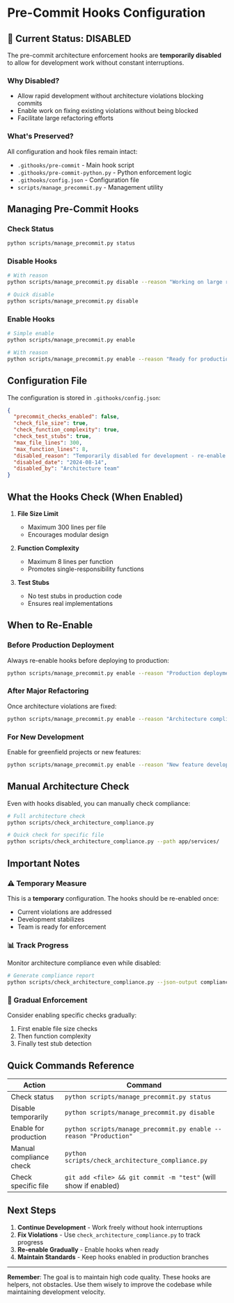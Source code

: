 # Pre-Commit Hooks Configuration

## 🔴 Current Status: DISABLED

The pre-commit architecture enforcement hooks are **temporarily disabled** to allow for development work without constant interruptions.

### Why Disabled?
- Allow rapid development without architecture violations blocking commits
- Enable work on fixing existing violations without being blocked
- Facilitate large refactoring efforts

### What's Preserved?
All configuration and hook files remain intact:
- `.githooks/pre-commit` - Main hook script
- `.githooks/pre-commit-python.py` - Python enforcement logic
- `.githooks/config.json` - Configuration file
- `scripts/manage_precommit.py` - Management utility

## Managing Pre-Commit Hooks

### Check Status
```bash
python scripts/manage_precommit.py status
```

### Disable Hooks
```bash
# With reason
python scripts/manage_precommit.py disable --reason "Working on large refactor"

# Quick disable
python scripts/manage_precommit.py disable
```

### Enable Hooks
```bash
# Simple enable
python scripts/manage_precommit.py enable

# With reason
python scripts/manage_precommit.py enable --reason "Ready for production"
```

## Configuration File

The configuration is stored in `.githooks/config.json`:

```json
{
  "precommit_checks_enabled": false,
  "check_file_size": true,
  "check_function_complexity": true,
  "check_test_stubs": true,
  "max_file_lines": 300,
  "max_function_lines": 8,
  "disabled_reason": "Temporarily disabled for development - re-enable before production",
  "disabled_date": "2024-08-14",
  "disabled_by": "Architecture team"
}
```

## What the Hooks Check (When Enabled)

1. **File Size Limit**
   - Maximum 300 lines per file
   - Encourages modular design

2. **Function Complexity**
   - Maximum 8 lines per function
   - Promotes single-responsibility functions

3. **Test Stubs**
   - No test stubs in production code
   - Ensures real implementations

## When to Re-Enable

### Before Production Deployment
Always re-enable hooks before deploying to production:
```bash
python scripts/manage_precommit.py enable --reason "Production deployment"
```

### After Major Refactoring
Once architecture violations are fixed:
```bash
python scripts/manage_precommit.py enable --reason "Architecture compliance achieved"
```

### For New Development
Enable for greenfield projects or new features:
```bash
python scripts/manage_precommit.py enable --reason "New feature development"
```

## Manual Architecture Check

Even with hooks disabled, you can manually check compliance:

```bash
# Full architecture check
python scripts/check_architecture_compliance.py

# Quick check for specific file
python scripts/check_architecture_compliance.py --path app/services/
```

## Important Notes

### ⚠️ Temporary Measure
This is a **temporary** configuration. The hooks should be re-enabled once:
- Current violations are addressed
- Development stabilizes
- Team is ready for enforcement

### 📊 Track Progress
Monitor architecture compliance even while disabled:
```bash
# Generate compliance report
python scripts/check_architecture_compliance.py --json-output compliance.json
```

### 🔄 Gradual Enforcement
Consider enabling specific checks gradually:
1. First enable file size checks
2. Then function complexity
3. Finally test stub detection

## Quick Commands Reference

| Action | Command |
|--------|---------|
| Check status | `python scripts/manage_precommit.py status` |
| Disable temporarily | `python scripts/manage_precommit.py disable` |
| Enable for production | `python scripts/manage_precommit.py enable --reason "Production"` |
| Manual compliance check | `python scripts/check_architecture_compliance.py` |
| Check specific file | `git add <file> && git commit -m "test"` (will show if enabled) |

## Next Steps

1. **Continue Development** - Work freely without hook interruptions
2. **Fix Violations** - Use `check_architecture_compliance.py` to track progress
3. **Re-enable Gradually** - Enable hooks when ready
4. **Maintain Standards** - Keep hooks enabled in production branches

---

**Remember**: The goal is to maintain high code quality. These hooks are helpers, not obstacles. Use them wisely to improve the codebase while maintaining development velocity.